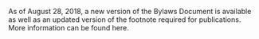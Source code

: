 As of August 28, 2018, a new version of the Bylaws Document is available as well as an updated version of the footnote required for publications. More information can be found here.
